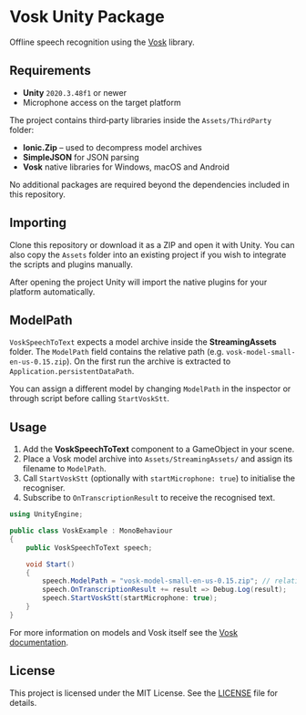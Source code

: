 # Vosk Unity Package

Offline speech recognition using the [Vosk](https://github.com/alphacep/vosk-api) library.

## Requirements

- **Unity** `2020.3.48f1` or newer
- Microphone access on the target platform

The project contains third‑party libraries inside the `Assets/ThirdParty` folder:

- **Ionic.Zip** – used to decompress model archives
- **SimpleJSON** for JSON parsing
- **Vosk** native libraries for Windows, macOS and Android

No additional packages are required beyond the dependencies included in this repository.

## Importing

Clone this repository or download it as a ZIP and open it with Unity. You can also copy the `Assets` folder into an existing project if you wish to integrate the scripts and plugins manually.

After opening the project Unity will import the native plugins for your platform automatically.

## ModelPath

`VoskSpeechToText` expects a model archive inside the **StreamingAssets** folder. The `ModelPath` field contains the relative path (e.g. `vosk-model-small-en-us-0.15.zip`). On the first run the archive is extracted to `Application.persistentDataPath`.

You can assign a different model by changing `ModelPath` in the inspector or through script before calling `StartVoskStt`.

## Usage

1. Add the **VoskSpeechToText** component to a GameObject in your scene.
2. Place a Vosk model archive into `Assets/StreamingAssets/` and assign its filename to `ModelPath`.
3. Call `StartVoskStt` (optionally with `startMicrophone: true`) to initialise the recogniser.
4. Subscribe to `OnTranscriptionResult` to receive the recognised text.

```csharp
using UnityEngine;

public class VoskExample : MonoBehaviour
{
    public VoskSpeechToText speech;

    void Start()
    {
        speech.ModelPath = "vosk-model-small-en-us-0.15.zip"; // relative to StreamingAssets
        speech.OnTranscriptionResult += result => Debug.Log(result);
        speech.StartVoskStt(startMicrophone: true);
    }
}
```

For more information on models and Vosk itself see the [Vosk documentation](https://github.com/alphacep/vosk-api).

## License

This project is licensed under the MIT License. See the [LICENSE](LICENSE) file for details.
